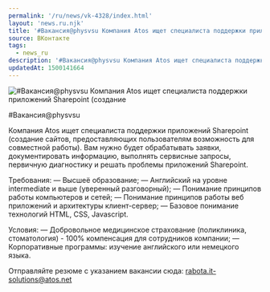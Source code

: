 ```yaml
---
permalink: '/ru/news/vk-4328/index.html'
layout: 'news.ru.njk'
title: '#Вакансия@physvsu Компания Atos ищет специалиста поддержки приложений Sharepoint'
source: ВКонтакте
tags:
  - news_ru
description: '#Вакансия@physvsu Компания Atos ищет специалиста поддержки приложений Sharepoint'
updatedAt: 1500141664
---
```

![#Вакансия@physvsu Компания Atos ищет специалиста поддержки приложений Sharepoint (создание](https://sun9-74.userapi.com/impf/c637229/v637229073/65285/_mTLLgYDfSc.jpg?size=1020x580&quality=96&proxy=1&sign=721ddd42bd3084b7e10f5fddac3af74b&c_uniq_tag=CGioxvMZy4C1SkWSrkd9MSRjGC-8vGn0FhQIwX7IkwQ&type=album)

#Вакансия@physvsu

Компания Atos ищет специалиста поддержки приложений Sharepoint (создание сайтов, предоставляющих пользователям возможность для совместной работы). Вам нужно будет обрабатывать заявки, документировать информацию, выполнять сервисные запросы, первичную диагностику и решать проблемы приложений Sharepoint.

Требования:
— Высшеё образование;
— Английский на уровне intermediate и выше (уверенный разговорный);
— Понимание принципов работы компьютеров и сетей;
— Понимание принципов работы веб приложений и архитектуры клиент-сервер;
— Базовое понимание технологий HTML, CSS, Javasсript.

Условия:
— Добровольное медицинское страхование (поликлиника, стоматология) - 100% компенсация для сотрудников компании;
— Корпоративные программы: изучение английского или немецкого языка.

Отправляйте резюме с указанием вакансии сюда: rabota.it-solutions@atos.net
